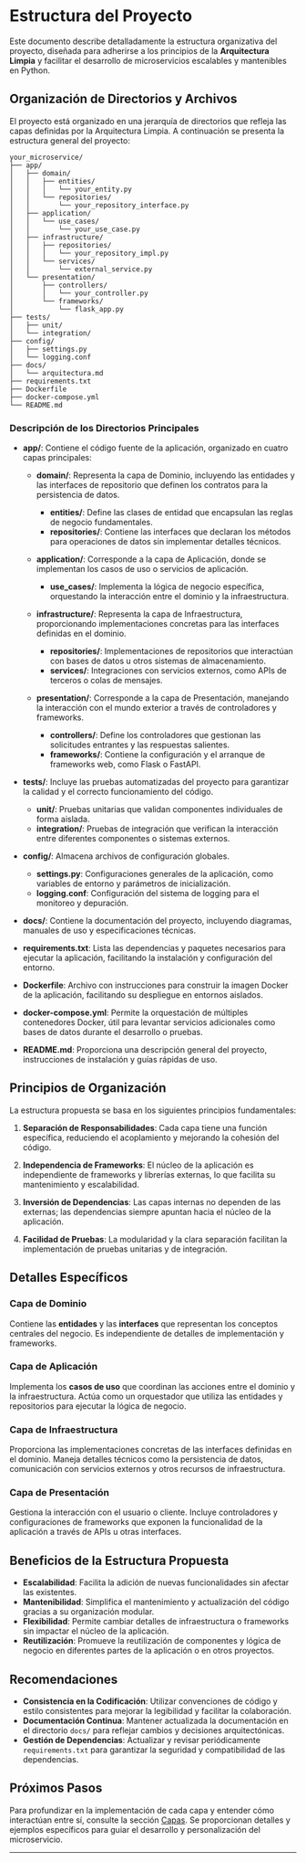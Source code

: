 # Estructura del Proyecto

Este documento describe detalladamente la estructura organizativa del proyecto, diseñada para adherirse a los principios de la **Arquitectura Limpia** y facilitar el desarrollo de microservicios escalables y mantenibles en Python.

## Organización de Directorios y Archivos

El proyecto está organizado en una jerarquía de directorios que refleja las capas definidas por la Arquitectura Limpia. A continuación se presenta la estructura general del proyecto:


```
your_microservice/
├── app/
│   ├── domain/
│   │   ├── entities/
│   │   │   └── your_entity.py
│   │   └── repositories/
│   │       └── your_repository_interface.py
│   ├── application/
│   │   └── use_cases/
│   │       └── your_use_case.py
│   ├── infrastructure/
│   │   ├── repositories/
│   │   │   └── your_repository_impl.py
│   │   └── services/
│   │       └── external_service.py
│   └── presentation/
│       ├── controllers/
│       │   └── your_controller.py
│       └── frameworks/
│           └── flask_app.py
├── tests/
│   ├── unit/
│   └── integration/
├── config/
│   ├── settings.py
│   └── logging.conf
├── docs/
│   └── arquitectura.md
├── requirements.txt
├── Dockerfile
├── docker-compose.yml
└── README.md
```

### Descripción de los Directorios Principales

- **app/**: Contiene el código fuente de la aplicación, organizado en cuatro capas principales:

  - **domain/**: Representa la capa de Dominio, incluyendo las entidades y las interfaces de repositorio que definen los contratos para la persistencia de datos.

    - **entities/**: Define las clases de entidad que encapsulan las reglas de negocio fundamentales.
    - **repositories/**: Contiene las interfaces que declaran los métodos para operaciones de datos sin implementar detalles técnicos.

  - **application/**: Corresponde a la capa de Aplicación, donde se implementan los casos de uso o servicios de aplicación.

    - **use_cases/**: Implementa la lógica de negocio específica, orquestando la interacción entre el dominio y la infraestructura.

  - **infrastructure/**: Representa la capa de Infraestructura, proporcionando implementaciones concretas para las interfaces definidas en el dominio.

    - **repositories/**: Implementaciones de repositorios que interactúan con bases de datos u otros sistemas de almacenamiento.
    - **services/**: Integraciones con servicios externos, como APIs de terceros o colas de mensajes.

  - **presentation/**: Corresponde a la capa de Presentación, manejando la interacción con el mundo exterior a través de controladores y frameworks.

    - **controllers/**: Define los controladores que gestionan las solicitudes entrantes y las respuestas salientes.
    - **frameworks/**: Contiene la configuración y el arranque de frameworks web, como Flask o FastAPI.

- **tests/**: Incluye las pruebas automatizadas del proyecto para garantizar la calidad y el correcto funcionamiento del código.

  - **unit/**: Pruebas unitarias que validan componentes individuales de forma aislada.
  - **integration/**: Pruebas de integración que verifican la interacción entre diferentes componentes o sistemas externos.

- **config/**: Almacena archivos de configuración globales.

  - **settings.py**: Configuraciones generales de la aplicación, como variables de entorno y parámetros de inicialización.
  - **logging.conf**: Configuración del sistema de logging para el monitoreo y depuración.

- **docs/**: Contiene la documentación del proyecto, incluyendo diagramas, manuales de uso y especificaciones técnicas.

- **requirements.txt**: Lista las dependencias y paquetes necesarios para ejecutar la aplicación, facilitando la instalación y configuración del entorno.

- **Dockerfile**: Archivo con instrucciones para construir la imagen Docker de la aplicación, facilitando su despliegue en entornos aislados.

- **docker-compose.yml**: Permite la orquestación de múltiples contenedores Docker, útil para levantar servicios adicionales como bases de datos durante el desarrollo o pruebas.

- **README.md**: Proporciona una descripción general del proyecto, instrucciones de instalación y guías rápidas de uso.

## Principios de Organización

La estructura propuesta se basa en los siguientes principios fundamentales:

1. **Separación de Responsabilidades**: Cada capa tiene una función específica, reduciendo el acoplamiento y mejorando la cohesión del código.

2. **Independencia de Frameworks**: El núcleo de la aplicación es independiente de frameworks y librerías externas, lo que facilita su mantenimiento y escalabilidad.

3. **Inversión de Dependencias**: Las capas internas no dependen de las externas; las dependencias siempre apuntan hacia el núcleo de la aplicación.

4. **Facilidad de Pruebas**: La modularidad y la clara separación facilitan la implementación de pruebas unitarias y de integración.

## Detalles Específicos

### Capa de Dominio

Contiene las **entidades** y las **interfaces** que representan los conceptos centrales del negocio. Es independiente de detalles de implementación y frameworks.

### Capa de Aplicación

Implementa los **casos de uso** que coordinan las acciones entre el dominio y la infraestructura. Actúa como un orquestador que utiliza las entidades y repositorios para ejecutar la lógica de negocio.

### Capa de Infraestructura

Proporciona las implementaciones concretas de las interfaces definidas en el dominio. Maneja detalles técnicos como la persistencia de datos, comunicación con servicios externos y otros recursos de infraestructura.

### Capa de Presentación

Gestiona la interacción con el usuario o cliente. Incluye controladores y configuraciones de frameworks que exponen la funcionalidad de la aplicación a través de APIs u otras interfaces.

## Beneficios de la Estructura Propuesta

- **Escalabilidad**: Facilita la adición de nuevas funcionalidades sin afectar las existentes.
- **Mantenibilidad**: Simplifica el mantenimiento y actualización del código gracias a su organización modular.
- **Flexibilidad**: Permite cambiar detalles de infraestructura o frameworks sin impactar el núcleo de la aplicación.
- **Reutilización**: Promueve la reutilización de componentes y lógica de negocio en diferentes partes de la aplicación o en otros proyectos.

## Recomendaciones

- **Consistencia en la Codificación**: Utilizar convenciones de código y estilo consistentes para mejorar la legibilidad y facilitar la colaboración.
- **Documentación Continua**: Mantener actualizada la documentación en el directorio `docs/` para reflejar cambios y decisiones arquitectónicas.
- **Gestión de Dependencias**: Actualizar y revisar periódicamente `requirements.txt` para garantizar la seguridad y compatibilidad de las dependencias.

## Próximos Pasos

Para profundizar en la implementación de cada capa y entender cómo interactúan entre sí, consulte la sección [Capas](index.md#capas). Se proporcionan detalles y ejemplos específicos para guiar el desarrollo y personalización del microservicio.

---
